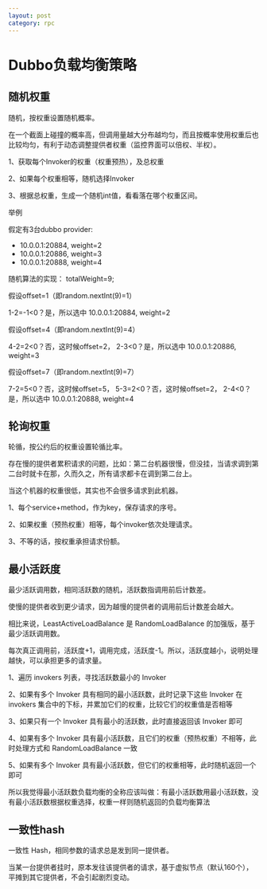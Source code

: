 ```yaml
---
layout: post
category: rpc
---
```

# Dubbo负载均衡策略

## 随机权重

随机，按权重设置随机概率。

在一个截面上碰撞的概率高，但调用量越大分布越均匀，而且按概率使用权重后也比较均匀，有利于动态调整提供者权重（监控界面可以倍权、半权）。

1、获取每个Invoker的权重（权重预热），及总权重

2、如果每个权重相等，随机选择Invoker

3、根据总权重，生成一个随机int值，看看落在哪个权重区间。

举例

假定有3台dubbo provider:
- 10.0.0.1:20884, weight=2
- 10.0.0.1:20886, weight=3
- 10.0.0.1:20888, weight=4

随机算法的实现：
totalWeight=9;

假设offset=1（即random.nextInt(9)=1）

1-2=-1<0？是，所以选中 10.0.0.1:20884, weight=2

假设offset=4（即random.nextInt(9)=4）

4-2=2<0？否，这时候offset=2， 2-3<0？是，所以选中 10.0.0.1:20886, weight=3

假设offset=7（即random.nextInt(9)=7）

7-2=5<0？否，这时候offset=5， 5-3=2<0？否，这时候offset=2， 2-4<0？是，所以选中 10.0.0.1:20888, weight=4

## 轮询权重
轮循，按公约后的权重设置轮循比率。

存在慢的提供者累积请求的问题，比如：第二台机器很慢，但没挂，当请求调到第二台时就卡在那，久而久之，所有请求都卡在调到第二台上。

当这个机器的权重很低，其实也不会很多请求到此机器。

 

1、每个service+method，作为key，保存请求的序号。

2、如果权重（预热权重）相等，每个invoker依次处理请求。

3、不等的话，按权重承担请求份额。

## 最小活跃度
最少活跃调用数，相同活跃数的随机，活跃数指调用前后计数差。

使慢的提供者收到更少请求，因为越慢的提供者的调用前后计数差会越大。

相比来说，LeastActiveLoadBalance 是 RandomLoadBalance 的加强版，基于最少活跃调用数。

每次真正调用前，活跃度+1，调用完成，活跃度-1。所以，活跃度越小，说明处理越快，可以承担更多的请求量。

1、遍历 invokers 列表，寻找活跃数最小的 Invoker

2、如果有多个 Invoker 具有相同的最小活跃数，此时记录下这些 Invoker 在 invokers 集合中的下标，并累加它们的权重，比较它们的权重值是否相等 

3、如果只有一个 Invoker 具有最小的活跃数，此时直接返回该 Invoker 即可

4、如果有多个 Invoker 具有最小活跃数，且它们的权重（预热权重）不相等，此时处理方式和 RandomLoadBalance 一致

5、如果有多个 Invoker 具有最小活跃数，但它们的权重相等，此时随机返回一个即可

所以我觉得最小活跃数负载均衡的全称应该叫做：有最小活跃数用最小活跃数，没有最小活跃数根据权重选择，权重一样则随机返回的负载均衡算法

## 一致性hash
一致性 Hash，相同参数的请求总是发到同一提供者。

当某一台提供者挂时，原本发往该提供者的请求，基于虚拟节点（默认160个），平摊到其它提供者，不会引起剧烈变动。